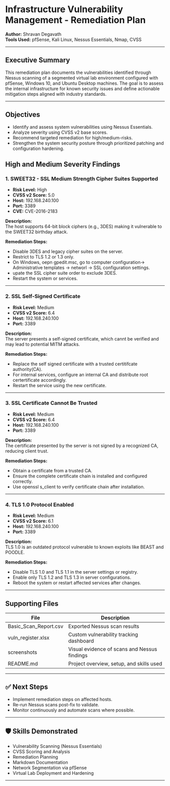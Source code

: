 
# Infrastructure Vulnerability Management - Remediation Plan  
**Author:** Shravan Degavath  
**Tools Used:** pfSense, Kali Linux, Nessus Essentials, Nmap, CVSS

---

## Executive Summary

This remediation plan documents the vulnerabilities identified through Nessus scanning of a segmented virtual lab environment configured with pfSense, Windows 10, and Ubuntu Desktop machines. The goal is to assess the internal infrastructure for known security issues and define actionable mitigation steps aligned with industry standards.

---

## Objectives

- Identify and assess system vulnerabilities using Nessus Essentials.
- Analyze severity using CVSS v2 base scores.
- Recommend targeted remediation for high/medium-risks.
- Strengthen the system security posture through prioritized patching and configuration hardening.



## High and Medium Severity Findings

### 1. SWEET32 - SSL Medium Strength Cipher Suites Supported  
- **Risk Level:** High  
- **CVSS v2 Score:** 5.0  
- **Host:** 192.168.240.100  
- **Port:** 3389  
- **CVE:** CVE-2016-2183

**Description:**  
The host supports 64-bit block ciphers (e.g., 3DES) making it vulnerable to the SWEET32 birthday attack.

**Remediation Steps:**  
- Disable 3DES and legacy cipher suites on the server.
- Restrict to TLS 1.2 or 1.3 only.
- On Windows, oepn gpedit.msc, go to computer configuration-> Administrative templates -> networl -> SSL configuration settings.
- upate the SSL cipher suite order to exclude 3DES.
- Restart the system or services.

---

### 2. SSL Self-Signed Certificate  
- **Risk Level:** Medium  
- **CVSS v2 Score:** 6.4  
- **Host:** 192.168.240.100  
- **Port:** 3389

**Description:**  
The server presents a self-signed certificate, which cannt be verified and may lead to  potential MITM attacks.

**Remediation Steps:**  
- Replace the self signed certificate with a trusted certitifcate authority(CA).
- For internal services, configure an internal CA and distribute root certertificate accordingly.
- Restart the service using the new certificate.

---

### 3. SSL Certificate Cannot Be Trusted  
- **Risk Level:** Medium  
- **CVSS v2 Score:** 6.4  
- **Host:** 192.168.240.100  
- **Port:** 3389

**Description:**  
The certificate presented by the server is not signed by a recognized CA, reducing client trust.

**Remediation Steps:**  
- Obtain a certificate from a trusted CA.
- Ensure the complete certificate chain is installed and configured correctly.
- Use openssl s_client to verify certificate chain after installation.

---

### 4. TLS 1.0 Protocol Enabled  
- **Risk Level:** Medium  
- **CVSS v2 Score:** 6.1  
- **Host:** 192.168.240.100  
- **Port:** 3389

**Description:**  
TLS 1.0 is an outdated protocol vulnerable to known exploits like BEAST and POODLE.

**Remediation Steps:**  
- Disable TLS 1.0 and TLS 1.1 in the server settings or registry.
- Enable only TLS 1.2 and TLS 1.3 in server configurations.
- Reboot the system or restart affected services after changes.

---

## Supporting Files

| File | Description |
|------|-------------|
| Basic_Scan_Report.csv | Exported Nessus scan results |
| vuln_register.xlsx    | Custom vulnerability tracking dashboard |
| screenshots          | Visual evidence of scans and Nessus findings |
| README.md             | Project overview, setup, and skills used |

---

## ✅ Next Steps

- Implement remediation steps on affected hosts.
- Re-run Nessus scans post-fix to validate.
- Monitor continuously and automate scans where possible.

---

## 🛡️ Skills Demonstrated

- Vulnerability Scanning (Nessus Essentials)  
- CVSS Scoring and Analysis  
- Remediation Planning  
- Markdown Documentation  
- Network Segmentation via pfSense  
- Virtual Lab Deployment and Hardening  

---
